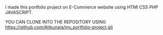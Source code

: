 I made this portfolio project on E-Commerce website using HTMl CSS PHP JAVASCRIPT.

YOU CAN CLONE INTO THE REPOSITORY USING 
https://github.com/Atikunaja/my_portfolio-project.git
